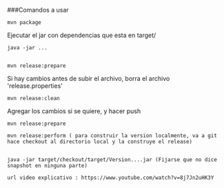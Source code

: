 ###Comandos a usar

	mvn package

Ejecutar el jar con dependencias que esta en target/

	java -jar ...


	mvn release:prepare

Si hay cambios antes de subir el archivo, borra el archivo 'release.properties'

	mvn release:clean

Agregar los cambios si se quiere, y hacer push

	mvn release:prepare

	mvn release:perform ( para construir la version localmente, va a git hace checkout al directorio local y la construye el release)


	java -jar target/checkout/target/Version....jar (Fijarse que no dice snapshot en ninguna parte)

	url video explicativo : https://www.youtube.com/watch?v=8j7Jn2uHK3Y

